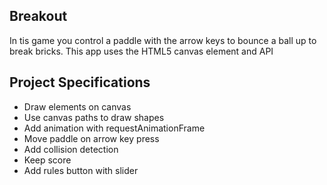 ## Breakout

In tis game you control a paddle with the arrow keys to bounce a ball up to break bricks. This app uses the HTML5 canvas element and API

## Project Specifications

- Draw elements on canvas
- Use canvas paths to draw shapes
- Add animation with requestAnimationFrame
- Move paddle on arrow key press
- Add collision detection
- Keep score
- Add rules button with slider
